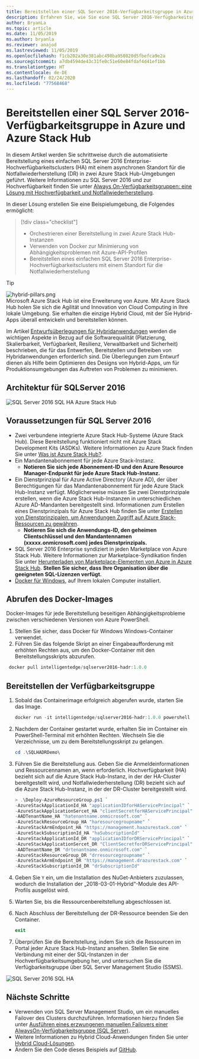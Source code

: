 ```yaml
---
title: Bereitstellen einer SQL Server 2016-Verfügbarkeitsgruppe in Azure und Azure Stack Hub
description: Erfahren Sie, wie Sie eine SQL Server 2016-Verfügbarkeitsgruppe in Azure und Azure Stack Hub bereitstellen.
author: BryanLa
ms.topic: article
ms.date: 11/05/2019
ms.author: bryanla
ms.reviewer: anajod
ms.lastreviewed: 11/05/2019
ms.openlocfilehash: f1cb202a30e381abc498ba950820d5fbefca9e2a
ms.sourcegitcommit: a7db4594de43c31fe0c51e60e84fdaf4d41ef1bb
ms.translationtype: HT
ms.contentlocale: de-DE
ms.lasthandoff: 02/24/2020
ms.locfileid: "77568468"
---
```

# <a name="deploy-a-sql-server-2016-availability-group-to-azure-and-azure-stack-hub"></a>Bereitstellen einer SQL Server 2016-Verfügbarkeitsgruppe in Azure und Azure Stack Hub

In diesem Artikel werden Sie schrittweise durch die automatisierte Bereitstellung eines einfachen SQL Server 2016 Enterprise-Hochverfügbarkeitsclusters (HA) mit einem asynchronen Standort für die Notfallwiederherstellung (DR) in zwei Azure Stack Hub-Umgebungen geführt. Weitere Informationen zu SQL Server 2016 und zur Hochverfügbarkeit finden Sie unter [Always On-Verfügbarkeitsgruppen: eine Lösung mit Hochverfügbarkeit und Notfallwiederherstellung](https://docs.microsoft.com/sql/database-engine/availability-groups/windows/always-on-availability-groups-sql-server?view=sql-server-2016).

In dieser Lösung erstellen Sie eine Beispielumgebung, die Folgendes ermöglicht:

> [!div class="checklist"]
> - Orchestrieren einer Bereitstellung in zwei Azure Stack Hub-Instanzen
> - Verwenden von Docker zur Minimierung von Abhängigkeitsproblemen mit Azure-API-Profilen
> - Bereitstellen eines einfachen SQL Server 2016 Enterprise-Hochverfügbarkeitsclusters mit einem Standort für die Notfallwiederherstellung

> [!Tip]  
> ![hybrid-pillars.png](./media/solution-deployment-guide-cross-cloud-scaling/hybrid-pillars.png)  
> Microsoft Azure Stack Hub ist eine Erweiterung von Azure. Mit Azure Stack Hub holen Sie sich die Agilität und Innovation von Cloud Computing in Ihre lokale Umgebung. Sie erhalten die einzige Hybrid Cloud, mit der Sie Hybrid-Apps überall entwickeln und bereitstellen können.  
> 
> Im Artikel [Entwurfsüberlegungen für Hybridanwendungen](overview-app-design-considerations.md) werden die wichtigen Aspekte in Bezug auf die Softwarequalität (Platzierung, Skalierbarkeit, Verfügbarkeit, Resilienz, Verwaltbarkeit und Sicherheit) beschrieben, die für das Entwerfen, Bereitstellen und Betreiben von Hybridanwendungen erforderlich sind. Die Überlegungen zum Entwurf dienen als Hilfe beim Optimieren des Designs von Hybrid-Apps, um für Produktionsumgebungen das Auftreten von Problemen zu minimieren.

## <a name="architecture-for-sql-server-2016"></a>Architektur für SQLServer 2016

![SQL Server 2016 SQL HA Azure Stack Hub](media/solution-deployment-guide-sql-ha/image1.png)

## <a name="prerequisites-for-sql-server-2016"></a>Voraussetzungen für SQL Server 2016

  - Zwei verbundene integrierte Azure Stack Hub-Systeme (Azure Stack Hub). Diese Bereitstellung funktioniert nicht mit Azure Stack Development Kits (ASDKs). Weitere Informationen zu Azure Stack finden Sie unter [Was ist Azure Stack Hub?](https://azure.microsoft.com/overview/azure-stack/).
  - Ein Mandantenabonnement für jede Azure Stack-Instanz.    
      - **Notieren Sie sich jede Abonnement-ID und den Azure Resource Manager-Endpunkt für jede Azure Stack Hub-Instanz.**
  - Ein Dienstprinzipal für Azure Active Directory (Azure AD), der über Berechtigungen für das Mandantenabonnement für jede Azure Stack Hub-Instanz verfügt. Möglicherweise müssen Sie zwei Dienstprinzipale erstellen, wenn die Azure Stack Hub-Instanzen in unterschiedlichen Azure AD-Mandanten bereitgestellt sind. Informationen zum Erstellen eines Dienstprinzipals für Azure Stack Hub finden Sie unter [Erstellen von Dienstprinzipalen, um Anwendungen Zugriff auf Azure Stack-Ressourcen zu gewähren](https://docs.microsoft.com/azure-stack/user/azure-stack-create-service-principals).
      - **Notieren Sie sich die Anwendungs-ID, den geheimen Clientschlüssel und den Mandantennamen (xxxxx.onmicrosoft.com) jedes Dienstprinzipals.**
  - SQL Server 2016 Enterprise syndiziert in jeden Marketplace von Azure Stack Hub. Weitere Informationen zur Marketplace-Syndikation finden Sie unter [Herunterladen von Marketplace-Elementen von Azure in Azure Stack Hub](https://docs.microsoft.com/azure-stack/operator/azure-stack-download-azure-marketplace-item).
    **Stellen Sie sicher, dass Ihre Organisation über die geeigneten SQL-Lizenzen verfügt.**
  - [Docker für Windows](https://docs.docker.com/docker-for-windows/), auf Ihrem lokalen Computer installiert.

## <a name="get-the-docker-image"></a>Abrufen des Docker-Images

Docker-Images für jede Bereitstellung beseitigen Abhängigkeitsprobleme zwischen verschiedenen Versionen von Azure PowerShell.

1.  Stellen Sie sicher, dass Docker für Windows Windows-Container verwendet.
2.  Führen Sie das folgende Skript an einer Eingabeaufforderung mit erhöhten Rechten aus, um den Docker-Container mit den Bereitstellungsskripts abzurufen.

```powershell  
 docker pull intelligentedge/sqlserver2016-hadr:1.0.0
```

## <a name="deploy-the-availability-group"></a>Bereitstellen der Verfügbarkeitsgruppe

1.  Sobald das Containerimage erfolgreich abgerufen wurde, starten Sie das Image.

      ```powershell  
      docker run -it intelligentedge/sqlserver2016-hadr:1.0.0 powershell
      ```

2.  Nachdem der Container gestartet wurde, erhalten Sie im Container ein PowerShell-Terminal mit erhöhten Rechten. Wechseln Sie die Verzeichnisse, um zu dem Bereitstellungsskript zu gelangen.

      ```powershell  
      cd .\SQLHADRDemo\
      ```

3.  Führen Sie die Bereitstellung aus. Geben Sie die Anmeldeinformationen und Ressourcennamen an, wenn erforderlich. Hochverfügbarkeit (HA) bezieht sich auf die Azure Stack Hub-Instanz, in der der HA-Cluster bereitgestellt wird, und Notfallwiederherstellung (DR) bezieht sich auf die Azure Stack Hub-Instanz, in der der DR-Cluster bereitgestellt wird.

      ```powershell
      > .\Deploy-AzureResourceGroup.ps1 `
      -AzureStackApplicationId_HA "applicationIDforHAServicePrincipal" `
      -AzureStackApplicationSercet_HA "clientSecretforHAServicePrincipal" `
      -AADTenantName_HA "hatenantname.onmicrosoft.com" `
      -AzureStackResourceGroup_HA "haresourcegroupname" `
      -AzureStackArmEndpoint_HA "https://management.haazurestack.com" `
      -AzureStackSubscriptionId_HA "haSubscriptionId" `
      -AzureStackApplicationId_DR "applicationIDforDRServicePrincipal" `
      -AzureStackApplicationSercet_DR "ClientSecretforDRServicePrincipal" `
      -AADTenantName_DR "drtenantname.onmicrosoft.com" `
      -AzureStackResourceGroup_DR "drresourcegroupname" `
      -AzureStackArmEndpoint_DR "https://management.drazurestack.com" `
      -AzureStackSubscriptionId_DR "drSubscriptionId"
      ```

4.  Geben Sie `Y` ein, um die Installation des NuGet-Anbieters zuzulassen, wodurch die Installation der „2018-03-01-Hybrid“-Module des API-Profils ausgelöst wird.

5.  Warten Sie, bis die Ressourcenbereitstellung abgeschlossen ist.

6.  Nach Abschluss der Bereitstellung der DR-Ressource beenden Sie den Container.

      ```powershell
      exit
      ```

7.  Überprüfen Sie die Bereitstellung, indem Sie sich die Ressourcen im Portal jeder Azure Stack Hub-Instanz ansehen. Stellen Sie eine Verbindung mit einer der SQL-Instanzen in der Hochverfügbarkeitsumgebung her, und untersuchen Sie die Verfügbarkeitsgruppe über SQL Server Management Studio (SSMS).

![SQL Server 2016 SQL HA](media/solution-deployment-guide-sql-ha/image2.png)

## <a name="next-steps"></a>Nächste Schritte

  - Verwenden von SQL Server Management Studio, um ein manuelles Failover des Clusters durchzuführen. Informationen hierzu finden Sie unter [Ausführen eines erzwungenen manuellen Failovers einer AlwaysOn-Verfügbarkeitsgruppe (SQL Server)](https://docs.microsoft.com/sql/database-engine/availability-groups/windows/perform-a-forced-manual-failover-of-an-availability-group-sql-server?view=sql-server-2017).
  - Weitere Informationen zu Hybrid Cloud-Anwendungen finden Sie unter [Hybrid Cloud-Lösungen](https://aka.ms/azsdevtutorials).
  - Ändern Sie den Code dieses Beispiels auf [GitHub](https://github.com/Azure-Samples/azure-intelligent-edge-patterns).
